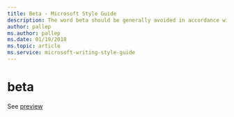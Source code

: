 ```yaml
---
title: Beta - Microsoft Style Guide
description: The word beta should be generally avoided in accordance with Microsoft style guidelines. The word preview is preferred.
author: pallep
ms.author: pallep
ms.date: 01/19/2018
ms.topic: article
ms.service: microsoft-writing-style-guide
---
```


# beta

See [preview](~/a-z-word-list-term-collections/p/preview.md)
